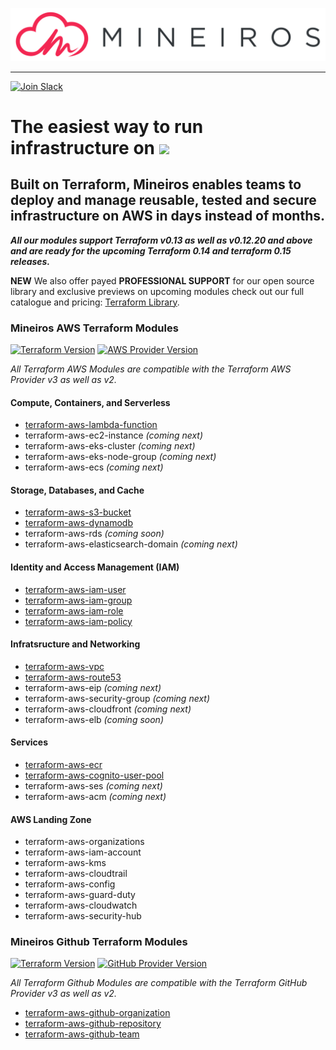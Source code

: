 [<img src="https://raw.githubusercontent.com/mineiros-io/brand/3bffd30e8bdbbde32c143e2650b2faa55f1df3ea/mineiros-primary-logo.svg" width="800"/>][github]

---

[![Join Slack][badge-slack]][slack]

# The easiest way to run infrastructure on [<img src="https://upload.wikimedia.org/wikipedia/commons/9/93/Amazon_Web_Services_Logo.svg" width="50">](https://github.com/mineiros-io)
## Built on Terraform, Mineiros enables teams to deploy and manage reusable, tested and secure infrastructure on AWS in days instead of months.

***All our modules support Terraform v0.13 as well as v0.12.20 and above and are ready for the upcoming Terraform 0.14 and terraform 0.15 releases.***

**NEW** We also offer payed **PROFESSIONAL SUPPORT** for our open source library and exclusive previews on upcoming modules check out our full catalogue and pricing: [Terraform Library](https://www.mineiros.io/solutions/terraform-library#pricing).

### Mineiros AWS Terraform Modules

[![Terraform Version][badge-terraform]][releases-terraform]
[![AWS Provider Version][badge-tf-aws]][releases-aws-provider]

*All Terraform AWS Modules are compatible with the Terraform AWS Provider v3 as well as v2.*

#### Compute, Containers, and Serverless
- [terraform-aws-lambda-function](https://github.com/mineiros-io/terraform-aws-lambda-function)
- terraform-aws-ec2-instance *(coming next)*
- terraform-aws-eks-cluster *(coming next)*
- terraform-aws-eks-node-group *(coming next)*
- terraform-aws-ecs *(coming next)*

#### Storage, Databases, and Cache
- [terraform-aws-s3-bucket](https://github.com/mineiros-io/terraform-aws-s3-bucket)
- [terraform-aws-dynamodb](https://github.com/mineiros-io/terraform-aws-dynamodb)
- terraform-aws-rds *(coming soon)*
- terraform-aws-elasticsearch-domain *(coming next)*

#### Identity and Access Management (IAM)
- [terraform-aws-iam-user](https://github.com/mineiros-io/terraform-aws-iam-user)
- [terraform-aws-iam-group](https://github.com/mineiros-io/terraform-aws-iam-group)
- [terraform-aws-iam-role](https://github.com/mineiros-io/terraform-aws-iam-role)
- [terraform-aws-iam-policy](https://github.com/mineiros-io/terraform-aws-policy)

#### Infratsructure and Networking
- [terraform-aws-vpc](https://github.com/mineiros-io/terraform-aws-vpc)
- [terraform-aws-route53](https://github.com/mineiros-io/terraform-aws-route53)
- terraform-aws-eip *(coming next)*
- terraform-aws-security-group *(coming next)*
- terraform-aws-cloudfront *(coming next)*
- terraform-aws-elb *(coming soon)*

#### Services
- [terraform-aws-ecr](https://github.com/mineiros-io/terraform-aws-ecr)
- [terraform-aws-cognito-user-pool](https://github.com/mineiros-io/terraform-aws-cognito-user-pool)
- terraform-aws-ses *(coming next)*
- terraform-aws-acm *(coming next)*

#### AWS Landing Zone
- terraform-aws-organizations
- terraform-aws-iam-account
- terraform-aws-kms
- terraform-aws-cloudtrail
- terraform-aws-config
- terraform-aws-guard-duty
- terraform-aws-cloudwatch
- terraform-aws-security-hub

### Mineiros Github Terraform Modules

[![Terraform Version][badge-terraform]][releases-terraform]
[![GitHub Provider Version][badge-tf-gh]][releases-github-provider]

*All Terraform Github Modules are compatible with the Terraform GitHub Provider v3 as well as v2.*

- [terraform-aws-github-organization](https://github.com/mineiros-io/terraform-aws-github-organization)
- [terraform-aws-github-repository](https://github.com/mineiros-io/terraform-aws-github-repository)
- [terraform-aws-github-team](https://github.com/mineiros-io/terraform-aws-github-team)

[github]: https://github.com/mineiros-io
[badge-slack]: https://img.shields.io/badge/slack-@mineiros--community-f32752.svg?logo=slack
[slack]: https://join.slack.com/t/mineiros-community/shared_invite/zt-ehidestg-aLGoIENLVs6tvwJ11w9WGg

[badge-terraform]: https://img.shields.io/static/v1?label=Terraform&message=v0.13%20|%20v0.12.20%2b&color=623CE4&logo=terraform&logoColor=623CE4&labelColor=ccc
[releases-terraform]: https://github.com/hashicorp/terraform/releases

[badge-tf-aws]: https://img.shields.io/static/v1?label=AWS%20Provider&message=v3%20|%20v2&color=F8991D&logo=amazon&logoColor=000&labelColor=ccc
[releases-aws-provider]: https://github.com/terraform-providers/terraform-provider-aws/releases

[badge-tf-gh]: https://img.shields.io/static/v1?label=Github%20Provider&message=v3%20|%20v2&color=000&logo=github&logoColor=000&labelColor=ccc
[releases-github-provider]: https://github.com/terraform-providers/terraform-provider-github/releases
